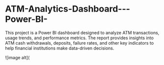 # ATM-Analytics-Dashboard---Power-BI-
This project is a Power BI dashboard designed to analyze ATM transactions, usage trends, and performance metrics. The report provides insights into ATM cash withdrawals, deposits, failure rates, and other key indicators to help financial institutions make data-driven decisions.

![image alt](
